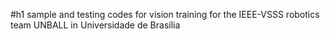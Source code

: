 #h1 sample and testing codes for vision training for the IEEE-VSSS robotics team UNBALL in Universidade de Brasília